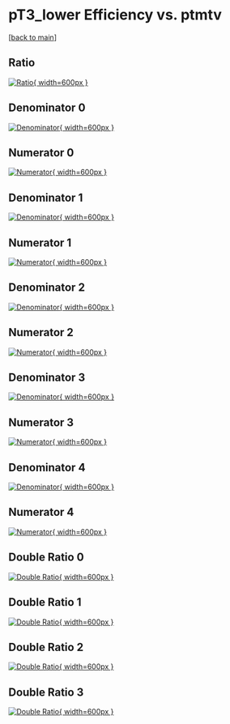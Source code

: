 # pT3_lower Efficiency vs. ptmtv

[[back to main](./)]



## Ratio

[![Ratio](../mtv/var/pT3_lower_base_211_1_eff_ptmtv.png){ width=600px }](../mtv/var/pT3_lower_base_211_1_eff_ptmtv.pdf)

## Denominator 0

[![Denominator](../mtv/den/pT3_lower_base_211_1_eff_ptmtv_den0.png){ width=600px }](../mtv/den/pT3_lower_base_211_1_eff_ptmtv_den0.pdf)

## Numerator 0

[![Numerator](../mtv/num/pT3_lower_base_211_1_eff_ptmtv_num0.png){ width=600px }](../mtv/num/pT3_lower_base_211_1_eff_ptmtv_num0.pdf)

## Denominator 1

[![Denominator](../mtv/den/pT3_lower_base_211_1_eff_ptmtv_den1.png){ width=600px }](../mtv/den/pT3_lower_base_211_1_eff_ptmtv_den1.pdf)

## Numerator 1

[![Numerator](../mtv/num/pT3_lower_base_211_1_eff_ptmtv_num1.png){ width=600px }](../mtv/num/pT3_lower_base_211_1_eff_ptmtv_num1.pdf)

## Denominator 2

[![Denominator](../mtv/den/pT3_lower_base_211_1_eff_ptmtv_den2.png){ width=600px }](../mtv/den/pT3_lower_base_211_1_eff_ptmtv_den2.pdf)

## Numerator 2

[![Numerator](../mtv/num/pT3_lower_base_211_1_eff_ptmtv_num2.png){ width=600px }](../mtv/num/pT3_lower_base_211_1_eff_ptmtv_num2.pdf)

## Denominator 3

[![Denominator](../mtv/den/pT3_lower_base_211_1_eff_ptmtv_den3.png){ width=600px }](../mtv/den/pT3_lower_base_211_1_eff_ptmtv_den3.pdf)

## Numerator 3

[![Numerator](../mtv/num/pT3_lower_base_211_1_eff_ptmtv_num3.png){ width=600px }](../mtv/num/pT3_lower_base_211_1_eff_ptmtv_num3.pdf)

## Denominator 4

[![Denominator](../mtv/den/pT3_lower_base_211_1_eff_ptmtv_den4.png){ width=600px }](../mtv/den/pT3_lower_base_211_1_eff_ptmtv_den4.pdf)

## Numerator 4

[![Numerator](../mtv/num/pT3_lower_base_211_1_eff_ptmtv_num4.png){ width=600px }](../mtv/num/pT3_lower_base_211_1_eff_ptmtv_num4.pdf)

## Double Ratio 0

[![Double Ratio](../mtv/ratio/pT3_lower_base_211_1_eff_ptmtv_ratio0.png){ width=600px }](../mtv/ratio/pT3_lower_base_211_1_eff_ptmtv_ratio0.pdf)

## Double Ratio 1

[![Double Ratio](../mtv/ratio/pT3_lower_base_211_1_eff_ptmtv_ratio1.png){ width=600px }](../mtv/ratio/pT3_lower_base_211_1_eff_ptmtv_ratio1.pdf)

## Double Ratio 2

[![Double Ratio](../mtv/ratio/pT3_lower_base_211_1_eff_ptmtv_ratio2.png){ width=600px }](../mtv/ratio/pT3_lower_base_211_1_eff_ptmtv_ratio2.pdf)

## Double Ratio 3

[![Double Ratio](../mtv/ratio/pT3_lower_base_211_1_eff_ptmtv_ratio3.png){ width=600px }](../mtv/ratio/pT3_lower_base_211_1_eff_ptmtv_ratio3.pdf)

